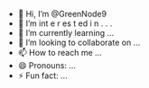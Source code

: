  - 👋 Hi, I’m @GreenNode9
-  👀 I’m  int e     r      es  t ed i n      .       . .         
- 🌱 I’m currently learning  ...                       
- 💞️ I’m looking to collaborate on ...             
- 📫 How to reach me ...    
- 😄 Pronouns: ...  
- ⚡ Fun fact: ... 

<!---
GreenNode9/GreenNode9 is a ✨ special ✨ repository because its `README.md` (this file) appears on your GitHub profile.
You can click the Preview link to take a look at your changes.
--->
